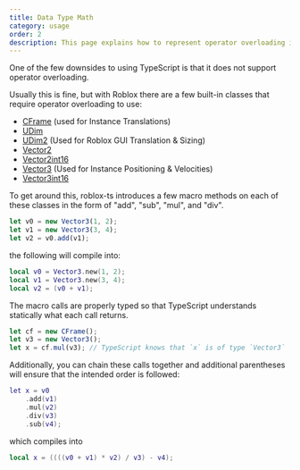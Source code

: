 ```yaml
---
title: Data Type Math
category: usage
order: 2
description: This page explains how to represent operator overloading in TypeScript for Roblox data types.
---
```

One of the few downsides to using TypeScript is that it does not support operator overloading.

Usually this is fine, but with Roblox there are a few built-in classes that require operator overloading to use:
- [CFrame](https://roblox-ts.github.io/types/interfaces/_roblox_d_.cframe.html) (used for Instance Translations)
- [UDim](https://roblox-ts.github.io/types/interfaces/_roblox_d_.udim.html)
- [UDim2](https://roblox-ts.github.io/types/interfaces/_roblox_d_.udim2.html) (Used for Roblox GUI Translation & Sizing)
- [Vector2](https://roblox-ts.github.io/types/interfaces/_roblox_d_.vector2.html)
- [Vector2int16](https://roblox-ts.github.io/types/interfaces/_roblox_d_.vector2int16.html)
- [Vector3](https://roblox-ts.github.io/types/interfaces/_roblox_d_.vector3int16.html) (Used for Instance Positioning & Velocities)
- [Vector3int16](https://roblox-ts.github.io/types/interfaces/_roblox_d_.vector3int16.html) 

To get around this, roblox-ts introduces a few macro methods on each of these classes in the form of "add", "sub", "mul", and "div".

```ts
let v0 = new Vector3(1, 2);
let v1 = new Vector3(3, 4);
let v2 = v0.add(v1);
```

the following will compile into:
```lua
local v0 = Vector3.new(1, 2);
local v1 = Vector3.new(3, 4);
local v2 = (v0 + v1);
```

The macro calls are properly typed so that TypeScript understands statically what each call returns.
```ts
let cf = new CFrame();
let v3 = new Vector3();
let x = cf.mul(v3); // TypeScript knows that `x` is of type `Vector3`
```

Additionally, you can chain these calls together and additional parentheses will ensure that the intended order is followed:
```lua
let x = v0
    .add(v1)
    .mul(v2)
    .div(v3)
    .sub(v4);
```

which compiles into
```lua
local x = ((((v0 + v1) * v2) / v3) - v4);
```
